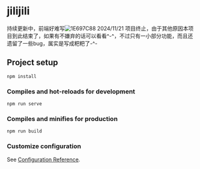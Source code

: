 # jilijili
持续更新中，前端好难写![1E697C88](https://github.com/user-attachments/assets/dca46976-b880-4868-8dd1-be351dce9495)
2024/11/21  项目终止，由于其他原因本项目到此结束了，如果有不嫌弃的话可以看看^-^，不过只有一小部分功能，而且还遗留了一些bug，属实是写成粑粑了-^-

## Project setup
```
npm install
```

### Compiles and hot-reloads for development
```
npm run serve
```

### Compiles and minifies for production
```
npm run build
```

### Customize configuration
See [Configuration Reference](https://cli.vuejs.org/config/).

